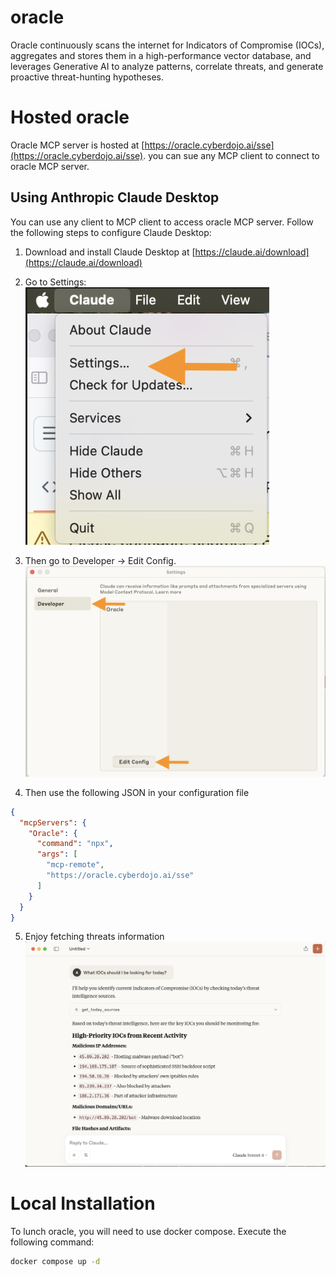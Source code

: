 # oracle

Oracle continuously scans the internet for Indicators of Compromise (IOCs), aggregates and stores them in a high-performance vector database, and leverages Generative AI to analyze patterns, correlate threats, and generate proactive threat-hunting hypotheses.

# Hosted oracle
Oracle MCP server is hosted at [https://oracle.cyberdojo.ai/sse](https://oracle.cyberdojo.ai/sse). you can sue any MCP client to connect to oracle MCP server.

## Using Anthropic Claude Desktop
You can use any client to MCP client to access oracle MCP server. Follow the following steps to configure Claude Desktop:

1. Download and install Claude Desktop at [https://claude.ai/download](https://claude.ai/download)
2. Go to Settings:
![](img/mcp-client-1.png)

3. Then go to Developer -> Edit Config. 
![](img/mcp-client-2.png)

4. Then use the following JSON in your configuration file

```json
{
  "mcpServers": {
    "Oracle": {
      "command": "npx",
      "args": [
        "mcp-remote",
        "https://oracle.cyberdojo.ai/sse"
      ]
    }
  }
}
```

5. Enjoy fetching threats information
![](img/mcp-client-3.png)

# Local Installation

To lunch oracle, you will need to use docker compose. Execute the following command:

```bash
docker compose up -d
```
